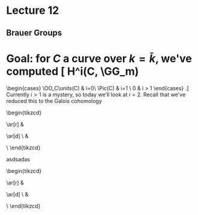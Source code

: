 # Lecture 12

## Brauer Groups

Goal: for $C$ a curve over $k=\bar k$, we've computed
\[ 
H^i(C, \GG_m) 
= 
\begin{cases}
\OO_C\units(C) & i=0\\
\Pic(C) & i=1 \\
0 & i > 1
\end{cases}
.\]
Currently $i>1$ is a mystery, so today we'll look at $i=2$.
Recall that we've reduced this to the Galois cohomology

\begin{tikzcd}
 
  \ar[r] 
& 

  \ar[d] 
\\
& 
 
\\
\end{tikzcd}    

asdsadas


\begin{tikzcd}
 
  \ar[r] 
& 

  \ar[d] 
\\
& 
 
\\
\end{tikzcd}

